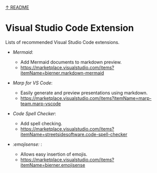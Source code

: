 [↑ README](README.md)

Visual Studio Code Extension
=========================================
Lists of recommended Visual Studio Code extensions. 


* _Mermaid_:
  
  * Add Mermaid documents to markdown preview. 
  * https://marketplace.visualstudio.com/items?itemName=bierner.markdown-mermaid


* _Marp for VS Code_:

  * Easily generate and preview presentations using markdown. 
  * https://marketplace.visualstudio.com/items?itemName=marp-team.marp-vscode


* _Code Spell Checker_:

  * Add spell checking. 
  * https://marketplace.visualstudio.com/items?itemName=streetsidesoftware.code-spell-checker


* _:emojisense:_ : 
  
  * Allows easy insertion of emojis. 
  * https://marketplace.visualstudio.com/items?itemName=bierner.emojisense





